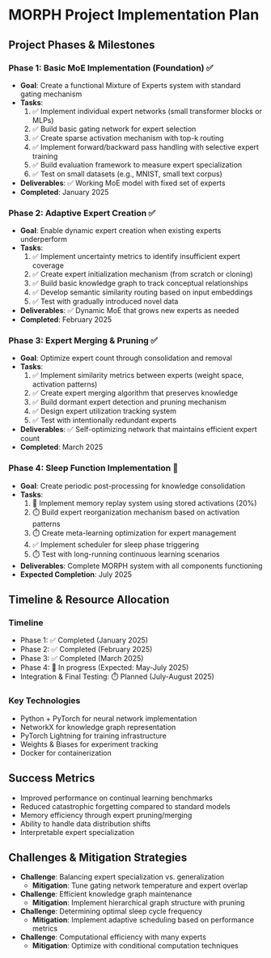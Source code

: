 # MORPH Project Implementation Plan

## Project Phases & Milestones

### Phase 1: Basic MoE Implementation (Foundation) ✅
- **Goal**: Create a functional Mixture of Experts system with standard gating mechanism
- **Tasks**:
  1. ✅ Implement individual expert networks (small transformer blocks or MLPs)
  2. ✅ Build basic gating network for expert selection
  3. ✅ Create sparse activation mechanism with top-k routing
  4. ✅ Implement forward/backward pass handling with selective expert training
  5. ✅ Build evaluation framework to measure expert specialization
  6. ✅ Test on small datasets (e.g., MNIST, small text corpus)
- **Deliverables**: ✅ Working MoE model with fixed set of experts
- **Completed**: January 2025

### Phase 2: Adaptive Expert Creation ✅
- **Goal**: Enable dynamic expert creation when existing experts underperform
- **Tasks**:
  1. ✅ Implement uncertainty metrics to identify insufficient expert coverage
  2. ✅ Create expert initialization mechanism (from scratch or cloning)
  3. ✅ Build basic knowledge graph to track conceptual relationships
  4. ✅ Develop semantic similarity routing based on input embeddings
  5. ✅ Test with gradually introduced novel data
- **Deliverables**: ✅ Dynamic MoE that grows new experts as needed
- **Completed**: February 2025

### Phase 3: Expert Merging & Pruning ✅
- **Goal**: Optimize expert count through consolidation and removal
- **Tasks**:
  1. ✅ Implement similarity metrics between experts (weight space, activation patterns)
  2. ✅ Create expert merging algorithm that preserves knowledge
  3. ✅ Build dormant expert detection and pruning mechanism
  4. ✅ Design expert utilization tracking system
  5. ✅ Test with intentionally redundant experts
- **Deliverables**: ✅ Self-optimizing network that maintains efficient expert count
- **Completed**: March 2025

### Phase 4: Sleep Function Implementation 🔄
- **Goal**: Create periodic post-processing for knowledge consolidation
- **Tasks**:
  1. 🔄 Implement memory replay system using stored activations (20%)
  2. ⏱️ Build expert reorganization mechanism based on activation patterns
  3. ⏱️ Create meta-learning optimization for expert management
  4. ✅ Implement scheduler for sleep phase triggering
  5. ⏱️ Test with long-running continuous learning scenarios
- **Deliverables**: Complete MORPH system with all components functioning
- **Expected Completion**: July 2025

## Timeline & Resource Allocation

### Timeline
- Phase 1: ✅ Completed (January 2025)
- Phase 2: ✅ Completed (February 2025)
- Phase 3: ✅ Completed (March 2025)
- Phase 4: 🔄 In progress (Expected: May-July 2025)
- Integration & Final Testing: ⏱️ Planned (July-August 2025)

### Key Technologies
- Python + PyTorch for neural network implementation
- NetworkX for knowledge graph representation
- PyTorch Lightning for training infrastructure
- Weights & Biases for experiment tracking
- Docker for containerization

## Success Metrics
- Improved performance on continual learning benchmarks
- Reduced catastrophic forgetting compared to standard models
- Memory efficiency through expert pruning/merging
- Ability to handle data distribution shifts
- Interpretable expert specialization

## Challenges & Mitigation Strategies
- **Challenge**: Balancing expert specialization vs. generalization
  - **Mitigation**: Tune gating network temperature and expert overlap
- **Challenge**: Efficient knowledge graph maintenance
  - **Mitigation**: Implement hierarchical graph structure with pruning
- **Challenge**: Determining optimal sleep cycle frequency
  - **Mitigation**: Implement adaptive scheduling based on performance metrics
- **Challenge**: Computational efficiency with many experts
  - **Mitigation**: Optimize with conditional computation techniques